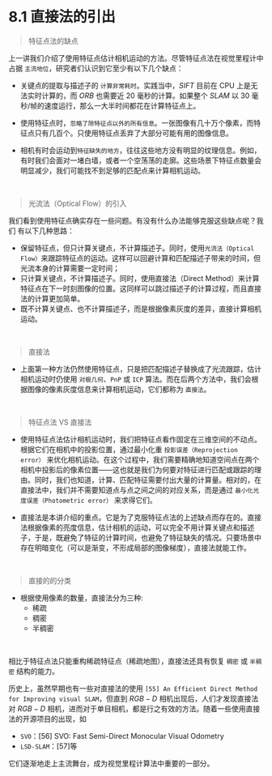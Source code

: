 &emsp;
# 8.1 直接法的引出
>特征点法的缺点

上一讲我们介绍了使用特征点估计相机运动的方法。尽管特征点法在视觉里程计中占据 `主流地位`，研究者们认识到它至少有以下几个缺点：
- 关键点的提取与描述子的 `计算非常耗时`。实践当中，$SIFT$ 目前在 CPU 上是无法实时计算的，而 $ORB$ 也需要近 $20$ 毫秒的计算。如果整个 $SLAM$ 以 $30$ 毫秒/帧的速度运行，那么一大半时间都花在计算特征点上。

- 使用特征点时，`忽略了除特征点以外的所有信息`。一张图像有几十万个像素，而特征点只有几百个。只使用特征点丢弃了大部分可能有用的图像信息。
- 相机有时会运动到`特征缺失的地方`，往往这些地方没有明显的纹理信息。例如，有时我们会面对一堵白墙，或者一个空荡荡的走廓。这些场景下特征点数量会明显减少，我们可能找不到足够的匹配点来计算相机运动。


&emsp;
>光流法（Optical Flow）的引入

我们看到使用特征点确实存在一些问题。有没有什么办法能够克服这些缺点呢？我们
有以下几种思路：
- 保留特征点，但只计算关键点，不计算描述子。同时，使用`光流法（Optical Flow）`来跟踪特征点的运动。这样可以回避计算和匹配描述子带来的时间，但光流本身的计算需要一定时间；
- 只计算关键点，不计算描述子。同时，使用直接法（Direct Method）来计算特征点在下一时刻图像的位置。这同样可以跳过描述子的计算过程，而且直接法的计算更加简单。
- 既不计算关键点、也不计算描述子，而是根据像素灰度的差异，直接计算相机运动。

&emsp;
>直接法
- 上面第一种方法仍然使用特征点，只是把匹配描述子替换成了光流跟踪，估计相机运动时仍使用 `对极几何`、`PnP` 或 `ICP` 算法。而在后两个方法中，我们会根据图像的像素灰度信息来计算相机运动，它们都称为 `直接法`。


&emsp;
>特征点法 VS 直接法
- 使用特征点法估计相机运动时，我们把特征点看作固定在三维空间的不动点。根据它们在相机中的投影位置，通过最小化重 `投影误差（Reprojection error）` 来优化相机运动。在这个过程中，我们需要精确地知道空间点在两个相机中投影后的像素位置——这也就是我们为何要对特征进行匹配或跟踪的理由。同时，我们也知道，计算、匹配特征需要付出大量的计算量。相对的，在直接法中，我们并不需要知道点与点之间之间的对应关系，而是通过 `最小化光度误差（Photometric error）` 来求得它们。

- 直接法是本讲介绍的重点。它是为了克服特征点法的上述缺点而存在的。直接法根据像素的亮度信息，估计相机的运动，可以完全不用计算关键点和描述子，于是，既避免了特征的计算时间，也避免了特征缺失的情况。只要场景中存在明暗变化（可以是渐变，不形成局部的图像梯度），直接法就能工作。


&emsp;
>直接的的分类
- 根据使用像素的数量，直接法分为三种:
    - 稀疏
    - 稠密
    - 半稠密

&emsp;

相比于特征点法只能重构稀疏特征点（稀疏地图），直接法还具有恢复 `稠密` 或 `半稠密` 结构的能力。


历史上，虽然早期也有一些对直接法的使用 `[55] An Efficient Direct Method for Improving visual SLAM`，但直到 $RGB-D$ 相机出现后，人们才发现直接法对 $RGB-D$ 相机，进而对于单目相机，都是行之有效的方法。随着一些使用直接法的开源项目的出现，如 
- `SVO`：[56] SVO: Fast Semi-Direct Monocular Visual Odometry
- `LSD-SLAM`：[57]等

它们逐渐地走上主流舞台，成为视觉里程计算法中重要的一部分。